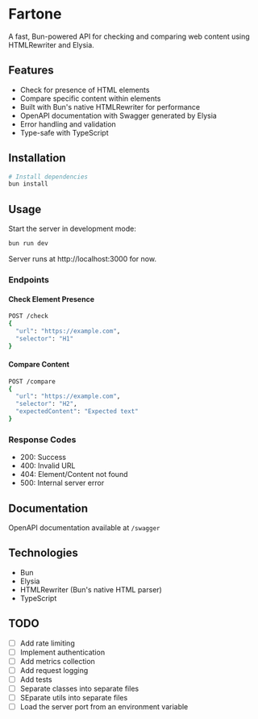 # Fartone

A fast, Bun-powered API for checking and comparing web content using HTMLRewriter and Elysia.

## Features

- Check for presence of HTML elements
- Compare specific content within elements
- Built with Bun's native HTMLRewriter for performance
- OpenAPI documentation with Swagger generated by Elysia
- Error handling and validation
- Type-safe with TypeScript

## Installation

```bash
# Install dependencies
bun install
```

## Usage

Start the server in development mode:
```bash
bun run dev
```

Server runs at http://localhost:3000 for now.

### Endpoints

#### Check Element Presence

```bash
POST /check
{
  "url": "https://example.com",
  "selector": "H1"
}
```

#### Compare Content

```bash
POST /compare
{
  "url": "https://example.com",
  "selector": "H2",
  "expectedContent": "Expected text"
}
```

### Response Codes

- 200: Success
- 400: Invalid URL
- 404: Element/Content not found
- 500: Internal server error

## Documentation

OpenAPI documentation available at `/swagger`

## Technologies

- Bun
- Elysia
- HTMLRewriter (Bun's native HTML parser)
- TypeScript

## TODO

- [ ] Add rate limiting
- [ ] Implement authentication
- [ ] Add metrics collection
- [ ] Add request logging
- [ ] Add tests
- [ ] Separate classes into separate files
- [ ] SEparate utils into separate files
- [ ] Load the server port from an environment variable
